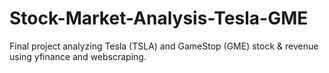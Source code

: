 # Stock-Market-Analysis-Tesla-GME
Final project analyzing Tesla (TSLA) and GameStop (GME) stock &amp; revenue using yfinance and webscraping.
